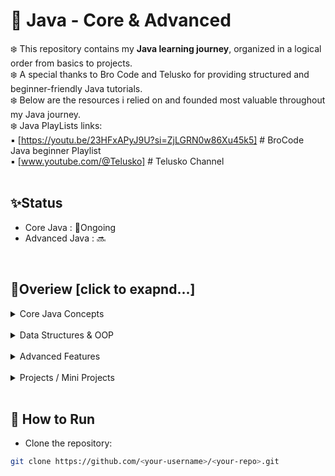 # 🌿 Java - Core & Advanced 

❄️ This repository contains my **Java learning journey**, organized in a logical order from basics to projects.
<br>❄️  A special thanks to Bro Code and Telusko for providing structured and beginner-friendly Java tutorials.
<br>❄️ Below are the resources i relied on and founded most valuable throughout my Java journey. 
<br>❄️ Java PlayLists links: 
<br>▪️ [https://youtu.be/23HFxAPyJ9U?si=ZjLGRN0w86Xu45k5] # BroCode Java beginner Playlist
<br>▪️ [www.youtube.com/@Telusko] # Telusko Channel
<br>
<br>
## ✨Status
- Core Java : 🏃Ongoing
- Advanced Java :  🔜
<br>

## 🧋Overiew [click to exapnd...]

<details>
<summary>Core Java Concepts</summary>
<br>
<details>
  <summary><b>🍁Basics</b></summary>
<br>
  
- [ArithmeticOperations.java](src/concepts/basics/ArithmeticOperations.java)
- [MathExamples.java](src/concepts/basics/MathExamples.java)
- [UserInput.java](src/concepts/basics/UserInput.java)
- [Variable.java](src/concepts/basics/Variables.java)
- [VariableScope.java](src/concepts/basics/VariableScope.java)
  
<br>

</details>


<details>
  <summary><b>🍁Conditionals</b></summary>
<br>
  
- [EnhancedSwitches.java](src/concepts/conditionals/EnhancedSwitches.java)
- [IfStatement.java](src/concepts/conditionals/IfStatement.java)
- [NestedIf.java](src/concepts/conditionals/NestedIf.java)
- [SwitchStatement.java](src/concepts/conditionals/SwitchStatement.java)

<br>

</details>


<details>
  <summary><b>🍁Formatting</b></summary> 
<br>
  
- [PrintfPractice.java](src/concepts/formatting/PrintfPractice.java)

<br>

</details>


<details>
  <summary><b>🍁 Operators</b></summary> 
  <br>
  
- [TernaryOperator.java](src/concepts/operators/TernaryOperator.java)
- [LogicalOperators.java](src/concepts/operators/LogicalOperators.java)

<br>


</details>

<details>
  <summary><b>🍁 Randomization</b></summary> 
  <br>
  
- [RandomNumberGen.java](src/concepts/randomization/RandomNumberGen.java)

<br>


</details>


<details>
  <summary><b>🍁Math & Strings</b></summary> 
  <br>

- [StringMethods.java](src/concepts/strings/StringMethods.java)
- [SubstringMethod.java](src/concepts/strings/SubstringMethod.java)

</details>

<details>
  <summary><b>🍁Loops</b></summary> 
  <br>

- [WhileLoop.java](src/concepts/loops/WhileLoop.java)
- [ForLoops.java](src/concepts/loops/ForLoops.java)
- [BreakContinue.java](src/concepts/loops/BreakContinue.java)
- [NestedLoops.java](src/concepts/loops/NestedLoops.java)

</details>

<details>
  <summary><b>🍁Methods</b></summary>
  <br>

- [Methods.java](src/concepts/methods/Methods.java)
  
</details>

</details>
<br>

<details>
<summary>Data Structures & OOP</summary>
<br>

<details>
  <summary><b>🍁Arrays</b></summary> 
  <br>
  
- [ArraysBasics.java](src/datastructures/arrays/ArraysBasics.java)
- [ArrayUserInput.java](src/datastructures/arrays/ArrayUserInput.java)
- [ArraySearch.java](src/datastructures/arrays/ArraySearch.java)
- [VarArgsDemo.java](src/datastructures/arrays/VarArgsDemo.java)

</details>

- Classes & Objects (coming soon)
- Inheritance (coming soon)
- Polymorphism (coming soon)
- Collections (coming soon)

</details>

<br>

<details>
<summary>Advanced Features</summary>
<br>

- Multithreading basics (coming soon)
- Synchronization (coming soon)
- Concurrency utilities (coming soon)

</details>

<br>

<details>
<summary>Projects / Mini Projects</summary>
<br>

<details>
  <summary><b>🍁Beginner</b></summary> 
  <br>
  
- [Calculator](src/projects/Calculator.java)
- [CICalculator](src/projects/CICalculator.java)
- [Weight Conversion](src/projects/WeightConvertor.java)
- [Temperature Converter](src/projects/TempConverter.java)
- [ML Game](src/projects/MadLibsGame.java)
  
</details>

<details>
  <summary><b>🍁Intermediate</b></summary> 
  <br>
  
- [NumberGuessingGame.java](src/projects/Beginner/NumberGuessingGame.java)
- [BankingProgram.java](src/projects/Intermediate/BankingProgram.java)
  
</details>


</details>

<br>

## 🚀 How to Run
- Clone the repository:
```bash
git clone https://github.com/<your-username>/<your-repo>.git
